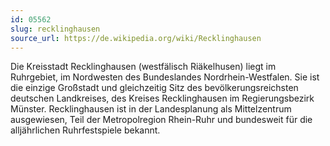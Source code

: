 ```yaml
---
id: 05562
slug: recklinghausen
source_url: https://de.wikipedia.org/wiki/Recklinghausen
---
```


Die Kreisstadt Recklinghausen (westfälisch Riäkelhusen) liegt im Ruhrgebiet, im Nordwesten des Bundeslandes Nordrhein-Westfalen. Sie ist die einzige Großstadt und gleichzeitig Sitz des bevölkerungsreichsten deutschen Landkreises, des Kreises Recklinghausen im Regierungsbezirk Münster. Recklinghausen ist in der Landesplanung als Mittelzentrum ausgewiesen, Teil der Metropolregion Rhein-Ruhr und bundesweit für die alljährlichen Ruhrfestspiele bekannt.
